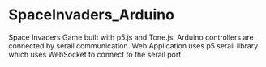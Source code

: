 # SpaceInvaders_Arduino
Space Invaders Game built with p5.js and Tone.js. 
Arduino controllers are connected by serail communication. 
Web Application uses p5.serail library which uses WebSocket to connect
to the serail port.


